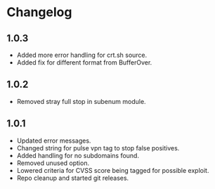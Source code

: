 # Changelog 

## 1.0.3
- Added more error handling for crt.sh source.
- Added fix for different format from BufferOver.

## 1.0.2 
- Removed stray full stop in subenum module. 

## 1.0.1
- Updated error messages. 
- Changed string for pulse vpn tag to stop false positives. 
- Added handling for no subdomains found. 
- Removed unused option. 
- Lowered criteria for CVSS score being tagged for possible exploit. 
- Repo cleanup and started git releases.
